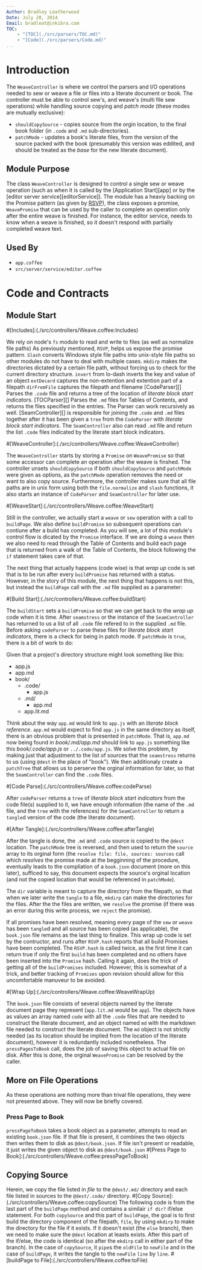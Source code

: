 ```yaml
---
Author: Bradley Leatherwood
Date: July 28, 2014
Email: bradleat@inkibra.com
TOC:
    - "[TOC](./src/parsers/TOC.md)"
    - "[Code](./src/parsers/Code.md)"
...
```


# Introduction
The `WeaveController` is where we control the parsers and I/O operations needed to sew or weave a file or files into a literate document or book. The controller must be able to control sew's, and weave's (multi file sew operations) while handling source copying and *patch mode* (these modes are mutually exclusive): 

- `shouldCopySource` - copies source from the orgin location, to the final book folder (in `.code` and `.md` sub-directories).
- `patchMode` - updates a book's literate files, from the version of the source packed with the book (presumably this version was eddited, and should be treated as the *base* for the new literate document).

## Module Purpose
The class `WeaveController` is designed to control a single sew or weave operation (such as when it is called by the [Application Start][app] or by the [editor server service][editorService]). The module has a heaviy backing on the Promise pattern (as given by [RSVP](https://github.com/tildeio/rsvp.js)), the class exposes a promise, `WeavePromise` that can be used by the caller to complete an operation only after the entire weave is finished. For instance, the editor service, needs to know when a weave is finished, so it doesn't respond with partially completed weave text.

## Used By
- `app.coffee`
- `src/server/service/editor.coffee`

# Code and Contracts

## Module Start

#[Includes]:(./src/controllers/Weave.coffee:Includes)

We rely on node's `fs` module to read and write to files (as well as normalize file paths)
As previously mentioned, `RSVP`, helps us expose the promise pattern.
`Slash` converts Windows style file paths into unix-style file paths so other modules do not have to deal with multiple cases.
`mkdirp` makes the directories dictated by a certain file path, without forcing us to check for the current directory structure.
`invert` from lo-dash inverts the key and value of an object 
`extDecard` captures the non-extention and extention part of a filepath
`dirFromFile` captures the filepath and filename
[CodeParser][] Parses the `.code` file and returns a tree of the location of *literate block start indicators*.
[TOCParser][] Parses the `.md` files for Tables of Contents, and returns the files specified in the entries. The Parser can work recursively as well. 
[SeamController][] is responsible for joining the `.code` and `.md` files together after it has been given a `tree` from the `CodeParser` with *literate block start indicators*. The `SeamController` also can read `.md` file and return the list `.code` files indicated by the literate start block indicators.

#[WeaveController]:(./src/controllers/Weave.coffee:WeaveController)

The `WeaveController` starts by storing a `Promise` on `WeavePromise` so that some accessor can complete an operation after the weave is finshed. The controller unsets `shouldCopySource` if both `shouldCopySource` and `patchMode` were given as options, as the `patchMode` operation removes the need or want to also copy source. Furthermore, the controller makes sure that all file paths are in unix form using both the `file.normalize` and `slash` functions, it also starts an instance of `CodeParser` and `SeamController` for later use.

#[WeaveStart]:(./src/controllers/Weave.coffee:WeaveStart)

Still in the controller, we actually start a `weave` or `sew` operation with a call to `buildPage`. We also define `buildPromise` so subsequent operations can contiune after a build has completed. As you will see, a lot of this module's control flow is dicated by the `Promise` interface. 
If we are doing a `weave` then we also need to read through the Table of Contents and build each page that is returned from a walk of the Table of Contents, the block following the `if` statement takes care of that.

The next thing that actually happens (code wise) is that *wrap up* code is set that is to be run after every `buildPromise` has returned with a status. However, in the story of this module, the next thing that happens is not this, but instead the `buildPage` call with the `.md` file supplied as a parameter:

#[Build Start]:(./src/controllers/Weave.coffee:buildStart)

The `buildStart` sets a `buildPromise` so that we can get back to the *wrap up* code when it is time. After `seamstress` or the instance of the `SeamController` has returned to us a list of all `.code` file refered to in the supplied `.md` file. Before asking `codeParser` to parse these files for *literate block start indicators*, there is a check for being in patch mode. If `patchMode` is `true`, there is a bit of work to do:

Given that a project's directory structure might look something like this:

- app.js
- app.md
- book/
    + .code/
        * app.js
    + .md/
        * app.md
    + app.lit.md

Think about the way `app.md` would link to `app.js` with an *literate block reference*. `app.md` would expect to find `app.js` in the same directory as itself, there is an obvious problem that is presented in `patchMode`. That is, `app.md` now being found in *book/.md/app.md* should link to `app.js` something like this *book/.code/app.js* or `../.code/app.js`. We solve this problem, by making just that adjustment to the list of sources that the `seamstress` returns to us (using `@dest` in the place of "book"). We then additionaly create a `patchTree` that allows us to perserve the orginal information for later, so that the `SeamController` can find the `.code` files.

#[Code Parse]:(./src/controllers/Weave.coffee:codeParse)

After `codeParser` returns a `tree` of *literate block start indicators* from the code file(s) supplied to it, we have enough information (the name of the `.md` file, and the `tree` with the references) for the `SeamController` to return a `tangle`d version of the code (the literate document). 

#[After Tangle]:(./src/controllers/Weave.coffee:afterTangle)

After the tangle is done, the `.md` and `.code` source is copied to the `@dest` location. The `patchMode` tree is reversed, and then used to return the `source` array to its orginal form (the `resolve file: file, sources: sources` call which *resolves* the promise made at the begginning of the procedure, eventually leads to the compliation of a `book.json` document (more on this later), sufficed to say, this document expects the source's orginal location (and not the copied location that would be referenced in `patchMode`). 

The `dir` variable is meant to capture the directory from the filepath, so that when we later write the `tangle` to a file, `mkdirp` can make the directories for the files. After the the files are written, we `resolve` the promise (if there was an error during this write process, we `reject` the promise).

If all promises have been resolved, meaning every page of the `sew` or `weave` has been `tangle`d and all source has been copied (as applicable), the `book.json` file remains as the last thing to finalize. This wrap up code is set by the contructor, and runs after `RSVP.hash` reports that all build Promises have been completed. The `RSVP.hash` is called twice, as the first time it can return true if only the first `build` has been completed and no others have been inserted into the `Promise` hash. Calling it again, does the trick of getting all of the `buildPromises` included. However, this is somewhat of a trick, and better tracking of `Promises` upon revision should allow for this uncomfortable manuveur to be avoided.

#[Wrap Up]:(./src/controllers/Weave.coffee:WeaveWrapUp)

The `book.json` file consists of several objects named by the literate document page they represent (`app.lit.md` would be `app`). The objects have as values an array named `code` with all the `.code` files that are needed to construct the literate document, and an object named `md` with the markdown file needed to construct the literate document. The `md` object is not strictly needed (as its location should be implied from the location of the literate document), however it is redundantly included nonetheless. The `pressPagesToBook` call, does the job of saving this object to actual file on disk. After this is done, the orginal `WeavePromise` can be resolved by the caller.

## More on File Operations
As these operations are nothing more than trival file operations, they were not presented above. They will now be briefly covered.
### Press Page to Book 
`pressPageToBook` takes a book object as a parameter, attempts to read an existing `book.json` file. If that file is present, it combines the two objects then writes them to disk as `@dest/book.json`. If file isn't present or readable, it just writes the given object to disk as `@dest/book.json`
#[Press Page to Book]:(./src/controllers/Weave.coffee:pressPageToBook)
## Copying Source
Herein, we copy the file listed in *file* to the `@dest/.md/` directory and each file listed in sources to the `@dest/.code/` directory.
#[Copy Source]:(./src/controllers/Weave.coffee:copySource)
The following code is from the last part of the `buildPage` method and contains a similair `if dir?` if/else statement. For both `copySource` and this part of `buildPage`, the goal is to first build the directory component of the filepath, `file`, by using `mkdirp` to make the directory for the file if it exists. If it doesn't exist (the `else` branch), then we need to make sure the `@dest` location at leasts exists. After this part of the if/else, the code is identical (so after the `mkdirp` call in either part of the branch). In the case of `copySource`, it `pipe`s the `oldFile` to `newFile` and in the case of `buildPage`, it writes the tangle to the `newFile` `line` by `line`.
#[buildPage to File]:(./src/controllers/Weave.coffee:toFile)




